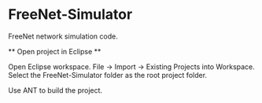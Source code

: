FreeNet-Simulator
=================

FreeNet network simulation code.

** Open project in Eclipse **

Open Eclipse workspace.
File -> Import -> Existing Projects into Workspace.
Select the FreeNet-Simulator folder as the root project folder.

Use ANT to build the project.
